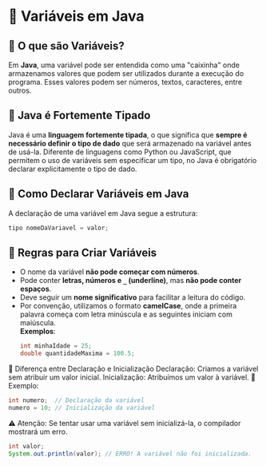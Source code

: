 # 📌 Variáveis em Java

## 🔹 O que são Variáveis?
Em **Java**, uma variável pode ser entendida como uma "caixinha" onde armazenamos valores que podem ser utilizados durante a execução do programa. Esses valores podem ser números, textos, caracteres, entre outros.

## 🔹 Java é Fortemente Tipado
Java é uma **linguagem fortemente tipada**, o que significa que **sempre é necessário definir o tipo de dado** que será armazenado na variável antes de usá-la. Diferente de linguagens como Python ou JavaScript, que permitem o uso de variáveis sem especificar um tipo, no Java é obrigatório declarar explicitamente o tipo de dado.

## 🔹 Como Declarar Variáveis em Java
A declaração de uma variável em Java segue a estrutura:

```java
tipo nomeDaVariavel = valor;
```

## 🔹 Regras para Criar Variáveis

- O nome da variável **não pode começar com números**.
- Pode conter **letras, números e `_` (underline)**, mas **não pode conter espaços**.
- Deve seguir um **nome significativo** para facilitar a leitura do código.
- Por convenção, utilizamos o formato **camelCase**, onde a primeira palavra começa com letra minúscula e as seguintes iniciam com maiúscula.  
  **Exemplos**:
  ```java
  int minhaIdade = 25;
  double quantidadeMaxima = 100.5;
    ```

🔹 Diferença entre Declaração e Inicialização
Declaração: Criamos a variável sem atribuir um valor inicial.
Inicialização: Atribuímos um valor à variável.
📌 Exemplo:
```java
int numero;  // Declaração da variável
numero = 10; // Inicialização da variável
```

⚠️ Atenção: Se tentar usar uma variável sem inicializá-la, o compilador mostrará um erro.

```java
int valor;
System.out.println(valor); // ERRO! A variável não foi inicializada.
```